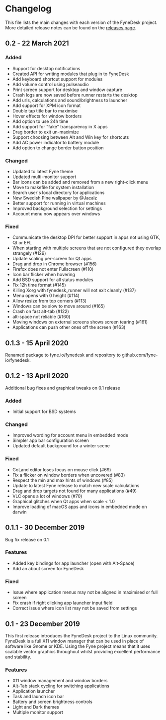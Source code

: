 # Changelog

This file lists the main changes with each version of the FyneDesk project.
More detailed release notes can be found on the [releases page](https://github.com/fyne-io/desktop/releases). 

## 0.2 - 22 March 2021

### Added

* Support for desktop notifications
* Created API for writing modules that plug in to FyneDesk
* Add keyboard shortcut support for modules
* Add volume control using pulseaudio
* Print screen support for desktop and window capture
* Crash logs are now saved before runner restarts the desktop
* Add urls, calculations and sound/brightness to launcher
* Add support for XPM icon format
* Double tap title bar to maximise
* Hover effects for window borders
* Add option to use 24h time
* Add support for "fake" transparency in X apps
* Drag border to exit un-maximize
* Support choosing between Alt and Win key for shortcuts
* Add AC power indicator to battery module
* Add option to change border button position

### Changed

* Updated to latest Fyne theme
* Updated multi-monitor support
* Bar icons can be added and removed from a new right-click menu
* Move to makefile for system installation
* Search user's local directory for applications
* New Swedish Pine wallpaper by @Jacalz
* Better support for running in virtual machines
* Improved background selection for settings
* Account menu now appears over windows

### Fixed

* Communicate the desktop DPI for better support in apps not using GTK, Qt or EFL
* When starting with multiple screens that are not configured they overlap strangely (#129)
* Update scaling per-screen for Qt apps
* Drag and drop in Chrome browser (#156)
* Firefox does not enter Fullscreen (#110)
* Icon bar flicker when hovering
* Add BSD support for all status modules
* Fix 12h time format (#145)
* Killing Xorg with fynedesk_runner will not exit cleanly (#137)
* Menu opens with 0 height (#114)
* Allow resize from top corners (#113)
* Windows can be slow to move around (#165)
* Crash on fast alt-tab (#122)
* alt-space not reliable (#160)
* Moving windows on external screens shows screen tearing (#161)
* Applications can push other ones off the screen (#163)


## 0.1.3 - 15 April 2020

Renamed package to fyne.io/fynedesk and repository to github.com/fyne-io/fynedesk.


## 0.1.2 - 13 April 2020

Additional bug fixes and graphical tweaks on 0.1 release

### Added

* Initial support for BSD systems

### Changed

* Improved wording for account menu in embedded mode
* Simpler app bar configuration screen
* Updated default background for a winter scene

### Fixed

* GoLand editor loses focus on mouse click (#69)
* Fix a flicker on window borders when uncovered (#83)
* Respect the min and max hints of windows (#85)
* Update to latest Fyne release to match new scale calculations
* Drag and drop targets not found for many applications (#49)
* VLC opens a lot of windows (#70)
* Graphical glitches when Qt apps when scale < 1.0
* Improve loading of macOS apps and icons in embedded mode on darwin


## 0.1.1 - 30 December 2019

Bug fix release on 0.1

### Features

* Added key bindings for app launcher (open with Alt-Space)
* Add an about screen for FyneDesk

### Fixed

* Issue where application menus may not be aligned in maximised or full screen
* Fix crash if right clicking app launcher input field
* Correct issue where icon list may not be saved from settings


## 0.1 - 23 December 2019

This first release introduces the FyneDesk project to the Linux community.
FyneDesk is a full X11 window manager that can be used in place of software like
Gnome or KDE. Using the Fyne project means that it uses scalable vector graphics
throughout whilst providing excellent performance and stability.

### Features

* X11 window management and window borders
* Alt-Tab stack cycling for switching applications
* Application launcher
* Task and launch icon bar
* Battery and screen brightness controls
* Light and Dark themes
* Multiple monitor support

